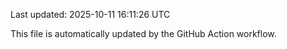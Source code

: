 Last updated: 2025-10-11 16:11:26 UTC

This file is automatically updated by the GitHub Action workflow.

